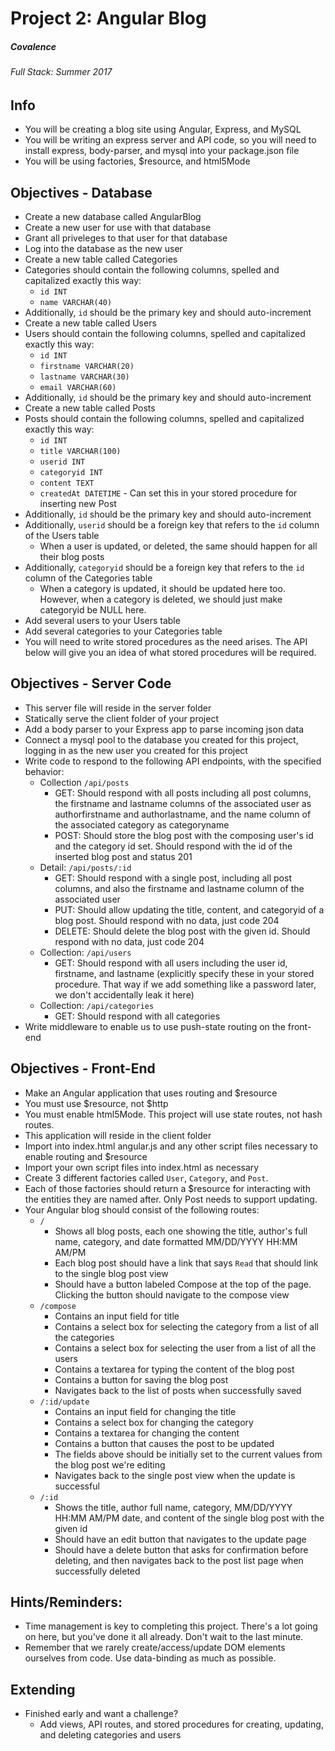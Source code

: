 # Project 2: Angular Blog
##### Covalence
###### Full Stack: Summer 2017

## Info
* You will be creating a blog site using Angular, Express, and MySQL
* You will be writing an express server and API code, so you will need to install express, body-parser, and mysql into your package.json file
* You will be using factories, $resource, and html5Mode

## Objectives - Database
* Create a new database called AngularBlog
* Create a new user for use with that database
* Grant all priveleges to that user for that database
* Log into the database as the new user
* Create a new table called Categories
* Categories should contain the following columns, spelled and capitalized exactly this way:
    * `id INT`
    * `name VARCHAR(40)`
* Additionally, `id` should be the primary key and should auto-increment
* Create a new table called Users
* Users should contain the following columns, spelled and capitalized exactly this way:
    * `id INT`
    * `firstname VARCHAR(20)`
    * `lastname VARCHAR(30)`
    * `email VARCHAR(60)`
* Additionally, `id` should be the primary key and should auto-increment
* Create a new table called Posts
* Posts should contain the following columns, spelled and capitalized exactly this way:
    * `id INT`
    * `title VARCHAR(100)`
    * `userid INT`
    * `categoryid INT`
    * `content TEXT`
    * `createdAt DATETIME` - Can set this in your stored procedure for inserting new Post
* Additionally, `id` should be the primary key and should auto-increment
* Additionally, `userid` should be a foreign key that refers to the `id` column of the Users table
    * When a user is updated, or deleted, the same should happen for all their blog posts
* Additionally, `categoryid` should be a foreign key that refers to the `id` column of the Categories table
    * When a category is updated, it should be updated here too. However, when a category is deleted, we should just make categoryid be NULL here.
* Add several users to your Users table
* Add several categories to your Categories table
* You will need to write stored procedures as the need arises. The API below will give you an idea of what stored procedures will be required.

## Objectives - Server Code
* This server file will reside in the server folder
* Statically serve the client folder of your project
* Add a body parser to your Express app to parse incoming json data
* Connect a mysql pool to the database you created for this project, logging in as the new user you created for this project
* Write code to respond to the following API endpoints, with the specified behavior:
    * Collection `/api/posts`
        * GET: Should respond with all posts including all post columns, the firstname and lastname columns of the associated user as authorfirstname and authorlastname, and the name column of the associated category as categoryname
        * POST: Should store the blog post with the composing user's id and the category id set. Should respond with the id of the inserted blog post and status 201
    * Detail: `/api/posts/:id`
        * GET: Should respond with a single post, including all post columns, and also the firstname and lastname column of the associated user
        * PUT: Should allow updating the title, content, and categoryid of a blog post. Should respond with no data, just code 204
        * DELETE: Should delete the blog post with the given id. Should respond with no data, just code 204
    * Collection: `/api/users`
        * GET: Should respond with all users including the user id, firstname, and lastname (explicitly specify these in your stored procedure. That way if we add something like a password later, we don't accidentally leak it here)
    * Collection: `/api/categories`
        * GET: Should respond with all categories
* Write middleware to enable us to use push-state routing on the front-end

## Objectives - Front-End
* Make an Angular application that uses routing and $resource
* You must use $resource, not $http
* You must enable html5Mode. This project will use state routes, not hash routes.
* This application will reside in the client folder
* Import into index.html angular.js and any other script files necessary to enable routing and $resource
* Import your own script files into index.html as necessary
* Create 3 different factories called `User`, `Category`, and `Post`.
* Each of those factories should return a $resource for interacting with the entities they are named after. Only Post needs to support updating.
* Your Angular blog should consist of the following routes:
    * `/`
        * Shows all blog posts, each one showing the title, author's full name, category, and date formatted MM/DD/YYYY HH:MM AM/PM
        * Each blog post should have a link that says `Read` that should link to the single blog post view
        * Should have a button labeled Compose at the top of the page. Clicking the button should navigate to the compose view
    * `/compose`
        * Contains an input field for title
        * Contains a select box for selecting the category from a list of all the categories
        * Contains a select box for selecting the user from a list of all the users
        * Contains a textarea for typing the content of the blog post
        * Contains a button for saving the blog post
        * Navigates back to the list of posts when successfully saved
    * `/:id/update`
        * Contains an input field for changing the title
        * Contains a select box for changing the category
        * Contains a textarea for changing the content
        * Contains a button that causes the post to be updated
        * The fields above should be initially set to the current values from the blog post we're editing
        * Navigates back to the single post view when the update is successful
    * `/:id`
        * Shows the title, author full name, category, MM/DD/YYYY HH:MM AM/PM date, and content of the single blog post with the given id
        * Should have an edit button that navigates to the update page
        * Should have a delete button that asks for confirmation before deleting, and then navigates back to the post list page when successfully deleted

## Hints/Reminders:
* Time management is key to completing this project. There's a lot going on here, but you've done it all already. Don't wait to the last minute.
* Remember that we rarely create/access/update DOM elements ourselves from code. Use data-binding as much as possible.

## Extending
* Finished early and want a challenge?
    * Add views, API routes, and stored procedures for creating, updating, and deleting categories and users